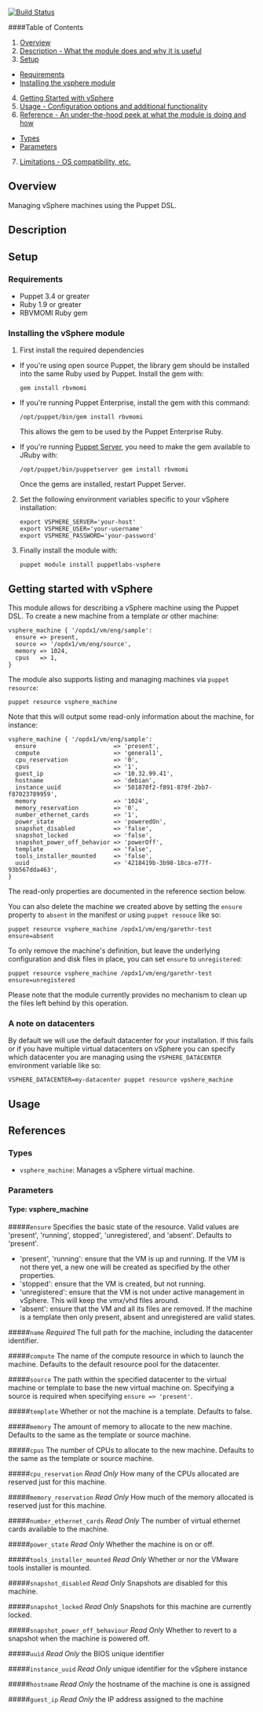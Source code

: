 [![Build
Status](https://magnum.travis-ci.com/puppetlabs/puppetlabs-vsphere.svg?token=RqtxRv25TsPVz69Qso5L)](https://magnum.travis-ci.com/puppetlabs/puppetlabs-vsphere)

####Table of Contents

1. [Overview](#overview)
2. [Description - What the module does and why it is useful](#module-description)
3. [Setup](#setup)
  * [Requirements](#requirements)
  * [Installing the vsphere module](#installing-the-vsphere-module)
4. [Getting Started with vSphere](#getting-started-with-vsphere)
5. [Usage - Configuration options and additional functionality](#usage)
6. [Reference - An under-the-hood peek at what the module is doing and how](#reference)
  * [Types](#types)
  * [Parameters](#parameters)
7. [Limitations - OS compatibility, etc.](#limitations)

## Overview

Managing vSphere machines using the Puppet DSL.

## Description

## Setup

### Requirements

* Puppet 3.4 or greater
* Ruby 1.9 or greater
* RBVMOMI Ruby gem

### Installing the vSphere module

1. First install the required dependencies

  * If you're using open source Puppet, the library gem should be installed
     into the same Ruby used by Puppet. Install the gem with:

      `gem install rbvmomi`

  * If you're running Puppet Enterprise, install the gem with this command:

      `/opt/puppet/bin/gem install rbvmomi`

    This allows the gem to be used by the Puppet Enterprise Ruby.

  * If you're running [Puppet Server](https://github.com/puppetlabs/puppet-server), you need to make the gem available to JRuby with:

      `/opt/puppet/bin/puppetserver gem install rbvmomi`

    Once the gems are installed, restart Puppet Server.

2. Set the following environment variables specific to your vSphere
   installation:

      ~~~
      export VSPHERE_SERVER='your-host'
      export VSPHERE_USER='your-username'
      export VSPHERE_PASSWORD='your-password'
      ~~~

3. Finally install the module with:

     `puppet module install puppetlabs-vsphere`


## Getting started with vSphere

This module allows for describing a vSphere machine using the Puppet
DSL. To create a new machine from a template or other machine:

~~~
vsphere_machine { '/opdx1/vm/eng/sample':
  ensure => present,
  source => '/opdx1/vm/eng/source',
  memory => 1024,
  cpus   => 1,
}
~~~

The module also supports listing and managing machines via `puppet resource`:

    puppet resource vsphere_machine

Note that this will output some read-only information about the machine,
for instance:

~~~
vsphere_machine { '/opdx1/vm/eng/sample':
  ensure                      => 'present',
  compute                     => 'general1',
  cpu_reservation             => '0',
  cpus                        => '1',
  guest_ip                    => '10.32.99.41',
  hostname                    => 'debian',
  instance_uuid               => '501870f2-f891-879f-2bb7-f87023789959',
  memory                      => '1024',
  memory_reservation          => '0',
  number_ethernet_cards       => '1',
  power_state                 => 'poweredOn',
  snapshot_disabled           => 'false',
  snapshot_locked             => 'false',
  snapshot_power_off_behavior => 'powerOff',
  template                    => 'false',
  tools_installer_mounted     => 'false',
  uuid                        => '4218419b-3b98-18ca-e77f-93b567dda463',
}
~~~

The read-only properties are documented in the reference section below.

You can also delete the machine we created above by setting the `ensure`
property to `absent` in the manifest or using `puppet resouce` like so:

    puppet resource vsphere_machine /opdx1/vm/eng/garethr-test ensure=absent

To only remove the machine's definition, but leave the underlying configuration
and disk files in place, you can set `ensure` to `unregistered`:

    puppet resource vsphere_machine /opdx1/vm/eng/garethr-test ensure=unregistered

Please note that the module currently provides no mechanism to clean up the
files left behind by this operation.

### A note on datacenters

By default we will use the default datacenter for your installation. If
this fails or if you have multiple virtual datacenters on vSphere you
can specify which datacenter you are managing using the
`VSPHERE_DATACENTER` environment variable like so:

    VSPHERE_DATACENTER=my-datacenter puppet resource vpshere_machine


## Usage

## References

### Types

* `vsphere_machine`: Manages a vSphere virtual machine.

### Parameters

#### Type: vsphere_machine

#####`ensure`
Specifies the basic state of the resource. Valid values are 'present', 'running',
stopped', 'unregistered', and 'absent'. Defaults to 'present'.
* 'present', 'running': ensure that the VM is up and running. If the VM is not
  there yet, a new one will be created as specified by the other properties.
* 'stopped': ensure that the VM is created, but not running.
* 'unregistered': ensure that the VM is not under active management in vSphere.
  This will keep the vmx/vhd files around.
* 'absent': ensure that the VM and all its files are removed.
If the machine is a template then only present, absent and unregistered
are valid states.

#####`name`
*Required* The full path for the machine, including the datacenter
identifier.

#####`compute`
The name of the compute resource in which to launch the
machine. Defaults to the default resource pool for the datacenter.

#####`source`
The path within the specified datacenter to the virtual machine or
template to base the new virtual machine on. Specifying a source
is required when specifying `ensure => 'present'`.

#####`template`
Whether or not the machine is a template. Defaults to false.

#####`memory`
The amount of memory to allocate to the new machine. Defaults to the
same as the template or source machine.

#####`cpus`
The number of CPUs to allocate to the new machine. Defaults to the
same as the template or source machine.

#####`cpu_reservation`
*Read Only* How many of the CPUs allocated are reserved just for this
machine.

#####`memory_reservation`
*Read Only* How much of the memory allocated is reserved just for this
machine.

#####`number_ethernet_cards`
*Read Only* The number of virtual ethernet cards available to the
machine.

#####`power_state`
*Read Only* Whether the machine is on or off.

#####`tools_installer_mounted`
*Read Only* Whether or nor the VMware tools installer is mounted.

#####`snapshot_disabled`
*Read Only* Snapshots are disabled for this machine.

#####`snapshot_locked`
*Read Only* Snapshots for this machine are currently locked.

#####`snapshot_power_off_behaviour`
*Read Only* Whether to revert to a snapshot when the machine is powered
off.

#####`uuid`
*Read Only* the BIOS unique identifier

#####`instance_uuid`
*Read Only* unique identifier for the vSphere instance

#####`hostname`
*Read Only* the hostname of the machine is one is assigned

#####`guest_ip`
*Read Only* the IP address assigned to the machine
